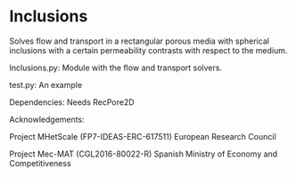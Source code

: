 # Inclusions
Solves flow and transport in a rectangular porous media with spherical inclusions with a certain permeability contrasts with respect to the medium.

Inclusions.py: Module with the flow and transport solvers.

test.py: An example

Dependencies: Needs RecPore2D

Acknowledgements:

Project MHetScale (FP7-IDEAS-ERC-617511) European Research Council

Project Mec-MAT (CGL2016-80022-R) Spanish Ministry of Economy and Competitiveness
